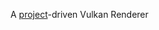 A [project](https://www.youtube.com/playlist?list=PLF_V0mPHXtuJKMe45rwgXtpii-B2kfCOH)-driven Vulkan Renderer
